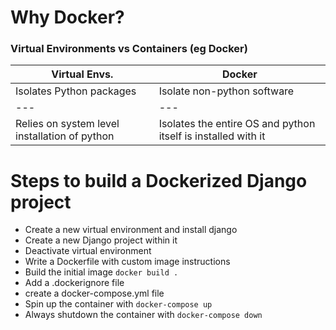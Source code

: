 # Why Docker?

### Virtual Environments vs Containers (eg Docker)

Virtual Envs. | Docker
--- | ---
Isolates Python packages | Isolate non-python software
--- | ---
Relies on system level installation of python | Isolates the entire OS and python itself is installed with it

# Steps to build a Dockerized Django project

- Create a new virtual environment and install django
- Create a new Django project within it
- Deactivate virtual environment
- Write a Dockerfile with custom image instructions
- Build the initial image ```docker build .```
- Add a .dockerignore file
- create a docker-compose.yml file
- Spin up the container with ```docker-compose up```
- Always shutdown the container with ```docker-compose down```